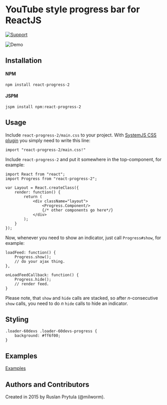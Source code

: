# YouTube style progress bar for ReactJS

[![Support](https://supporter.60devs.com/api/b/399936c021d5111d90001de85283a4b5/react-progress-2)](https://supporter.60devs.com/support/399936c021d5111d90001de85283a4b5/react-progress-2)

![Demo](https://raw.githubusercontent.com/milworm/react-progress-2/master/images/demo.gif)

## Installation

#### NPM
    npm install react-progress-2

#### JSPM
    jspm install npm:react-progress-2

## Usage

Include `react-progress-2/main.css` to your project. With [SystemJS CSS plugin](https://github.com/systemjs/plugin-css) you simply need to write this line:

    import "react-progress-2/main.css!"

Include `react-progress-2` and put it somewhere in the top-component, for example:

    import React from "react";
    import Progress from "react-progress-2";

    var Layout = React.createClass({
        render: function() {
            return (
                <div className="layout">
                    <Progress.Component/>
                    {/* other components go here*/}
                </div>
            );
        }
    });

Now, whenever you need to show an indicator, just call `Progress#show`, for example:

    loadFeed: function() {
        Progress.show();
        // do your ajax thing.
    },

    onLoadFeedCallback: function() {
        Progress.hide();
        // render feed.
    }


Please note, that `show` and `hide` calls are stacked, so after *n*-consecutive `show` calls, you need to do *n* `hide` calls to hide an indicator.

## Styling


    .loader-60devs .loader-60devs-progress {
        background: #ff6f00;
    }

## Examples
[Examples](http://milworm.github.io/react-progress-2/example.html)

## Authors and Contributors
Created in 2015 by Ruslan Prytula (@milworm).
